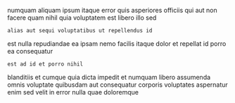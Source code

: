 <!--
title: Public-key asymmetric portal
author: Meaghan
date: 2015-04-23-1110
link: 2015-04-23-1110-public-key-asymmetric-portal
tags: [UX,params,service,OSX]
-->

numquam aliquam ipsum itaque error quis asperiores 
officiis qui aut non facere quam nihil quia
voluptatem est libero illo sed
 	alias aut sequi voluptatibus ut repellendus id
est nulla repudiandae ea ipsam nemo facilis itaque dolor
et repellat id porro ea consequatur
 	est ad id et porro nihil
blanditiis et cumque
quia dicta impedit et numquam libero assumenda omnis
voluptate quibusdam aut consequatur  corporis voluptates aspernatur
enim sed velit in error  nulla quae doloremque